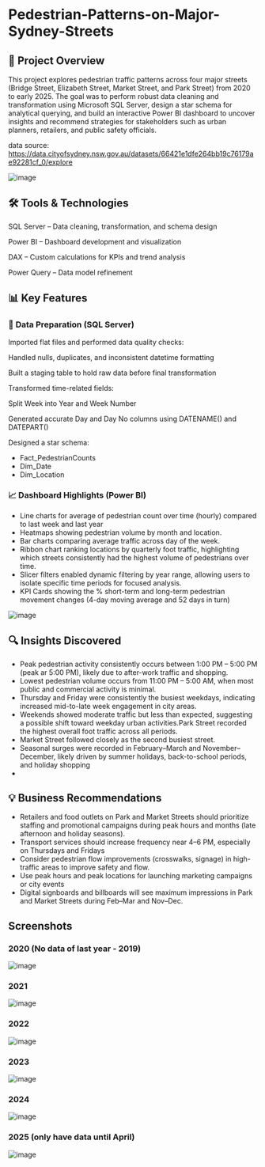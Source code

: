 # Pedestrian-Patterns-on-Major-Sydney-Streets
## 📌 **Project Overview**
This project explores pedestrian traffic patterns across four major streets (Bridge Street, Elizabeth Street, Market Street, and Park Street) from 2020 to early 2025. The goal was to perform robust data cleaning and transformation using Microsoft SQL Server, design a star schema for analytical querying, and build an interactive Power BI dashboard to uncover insights and recommend strategies for stakeholders such as urban planners, retailers, and public safety officials.

data source: https://data.cityofsydney.nsw.gov.au/datasets/66421e1dfe264bb19c76179ae92281cf_0/explore

  ![image](https://github.com/user-attachments/assets/8df619e2-dd9f-4fa6-b70f-3c70ca98afa5)

## 🛠 **Tools & Technologies**
SQL Server – Data cleaning, transformation, and schema design

Power BI – Dashboard development and visualization

DAX – Custom calculations for KPIs and trend analysis

Power Query – Data model refinement


## 📊 **Key Features**
### 🔄 **Data Preparation (SQL Server)**
Imported flat files and performed data quality checks:

Handled nulls, duplicates, and inconsistent datetime formatting

Built a staging table to hold raw data before final transformation

Transformed time-related fields:

Split Week into Year and Week Number

Generated accurate Day and Day No columns using DATENAME() and DATEPART()

Designed a star schema: 
- Fact_PedestrianCounts
- Dim_Date
- Dim_Location


### 📈 **Dashboard Highlights (Power BI)**
- Line charts for average of pedestrian count over time (hourly) compared to last week and last year
- Heatmaps showing pedestrian volume by month and location.
- Bar charts comparing average traffic across day of the week.
- Ribbon chart ranking locations by quarterly foot traffic, highlighting which streets consistently had the highest volume of pedestrians over time.
- Slicer filters enabled dynamic filtering by year range, allowing users to isolate specific time periods for focused analysis.
- KPI Cards showing the % short-term and long-term pedestrian movement changes (4-day moving average and 52 days in turn)

![image](https://github.com/user-attachments/assets/4f56275d-7fb3-47fc-b070-3910ed070f19)



## 🔍 **Insights Discovered**
- Peak pedestrian activity consistently occurs between 1:00 PM – 5:00 PM (peak ar 5:00 PM), likely due to after-work traffic and shopping.
- Lowest pedestrian volume occurs from 11:00 PM – 5:00 AM, when most public and commercial activity is minimal.
- Thursday and Friday were consistently the busiest weekdays, indicating increased mid-to-late week engagement in city areas.
- Weekends showed moderate traffic but less than expected, suggesting a possible shift toward weekday urban activities.Park Street recorded the highest overall foot traffic across all periods.
- Market Street followed closely as the second busiest street.
- Seasonal surges were recorded in February–March and November–December, likely driven by summer holidays, back-to-school periods, and holiday shopping
- 

## 💡 **Business Recommendations**
- Retailers and food outlets on Park and Market Streets should prioritize staffing and promotional campaigns during peak hours and months (late afternoon and holiday seasons).
- Transport services should increase frequency near 4–6 PM, especially on Thursdays and Fridays
- Consider pedestrian flow improvements (crosswalks, signage) in high-traffic areas to improve safety and flow.
- Use peak hours and peak locations for launching marketing campaigns or city events
- Digital signboards and billboards will see maximum impressions in Park and Market Streets during Feb–Mar and Nov–Dec.




## Screenshots
### 2020 (No data of last year - 2019)

![image](https://github.com/user-attachments/assets/fd6e9245-d5cf-469f-913e-5c4c62ac2682)

### 2021

![image](https://github.com/user-attachments/assets/faed73b3-1f7e-4958-bb2d-e9004fc0a022)

### 2022

![image](https://github.com/user-attachments/assets/3a550566-541c-475f-bdb0-95dfb73dd769)
### 2023

![image](https://github.com/user-attachments/assets/d963cc0e-d864-4956-a18f-7cb13180c878)

### 2024

![image](https://github.com/user-attachments/assets/74e8b60d-118d-4be8-9175-07d3433ebde0)

### 2025 (only have data until April)

![image](https://github.com/user-attachments/assets/e6604de3-4b53-48df-a30b-52372842d624)

